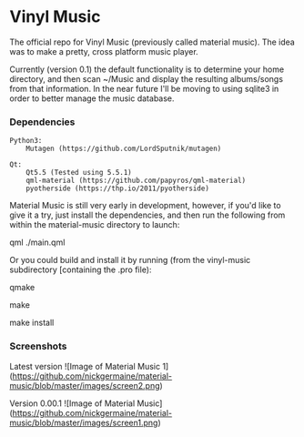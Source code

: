 # Vinyl Music
The official repo for Vinyl Music (previously called material music).  The idea was to make a pretty, cross platform music player.

Currently (version 0.1) the default functionality is to determine your home directory, and then scan ~/Music and display the resulting albums/songs from that information.  In the near future I'll be moving to using sqlite3 in order to better manage the music database.

### Dependencies
	Python3:
		Mutagen (https://github.com/LordSputnik/mutagen)

	Qt:
		Qt5.5 (Tested using 5.5.1)
		qml-material (https://github.com/papyros/qml-material)
		pyotherside (https://thp.io/2011/pyotherside)

Material Music is still very early in development, however, if you'd like to give it a try, just install the dependencies, and then run the following from within the material-music directory to launch:

qml ./main.qml

Or you could build and install it by running (from the vinyl-music subdirectory [containing the .pro file):

qmake

make

make install

### Screenshots
Latest version
![Image of Material Music 1]
(https://github.com/nickgermaine/material-music/blob/master/images/screen2.png)

Version 0.00.1
![Image of Material Music]
(https://github.com/nickgermaine/material-music/blob/master/images/screen1.png)
